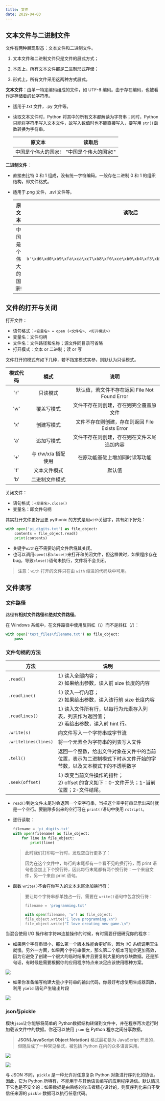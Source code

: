 ```yaml
---
title: 文件
date: 2019-04-03
---
```


## 文本文件与二进制文件

文件有两种展现形态：文本文件和二进制文件。

1. 文本文件和二进制文件只是文件的展式方式；

2. 本质上，所有文本文件都是二进制形式存储；

3. 形式上，所有文件采用这两种方式展式。

**文本文件**：由单一特定编码组成的文件，如 UTF-8 编码。由于存在编码，也被看作是存储着的长字符串。

-   适用于.txt 文件，.py 文件等。

-   读取文本文件时，Python 将其中的所有文本都解读为字符串；同时，Python 只能将字符串写入文本文件，故写入数值时也不能直接写入，要写用 `str()`函数转换为字符串。

    |       原文本        |        读取后         |
    | :-----------------: | :-------------------: |
    | 中国是个伟大的国家! | "中国是个伟大的国家!" |

**二进制文件**：

-   直接由比特 0 和 1 组成，没有统一字符编码。一般存在二进制 0 和 1 的组织结构，即文件格式。

-   适用于.png 文件，.avi 文件等。

    |       原文本        |                            读取后                            |
    | :-----------------: | :----------------------------------------------------------: |
    | 中国是个伟大的国家! | `b'\xd6\xd0\xb9\xfa\xca\xc7\xb8\xf6\xce\xb0\xb4\xf3\xb5\xc4\xb9\xfa\xbc\xd2\xa3\xa1'` |

## 文件的打开与关闭

打开文件：

-   语句格式：`<变量名> = open (<文件名>, <打开模式>)`
-   变量名：文件句柄
-   文件名：文件路径和名称；源文件同目录可省略
-   打开模式：文本 or 二进制；读 or 写

文件打开的模式有如下几种，若不指定模式实参，则默认为只读模式。

| 模式代码 |        模式         |                      说明                      |
| :------: | :-----------------: | :--------------------------------------------: |
|   'r'    |      只读模式       | 默认值，若文件不存在返回 File Not Found Error  |
|   'w'    |     覆盖写模式      |     文件不存在则创建，存在则完全覆盖原文件     |
|   'x'    |     创建写模式      | 文件不存在则创建，存在则返回 File Exists Error |
|   'a'    |     追加写模式      |   文件不存在则创建，存在则在文件末尾追加内容   |
|   '+'    | 与 r/w/x/a 搭配使用 |         在原功能基础上增加同时读写功能         |
|   't'    |    文本文件模式     |                     默认值                     |
|   'b'    |   二进制文件模式    |                                                |

关闭文件：

-   语句格式：`<变量名>.close()`
-   变量名：即文件句柄

其实打开文件更好且更 pythonic 的方式是用`with`关键字，其有如下好处：

```python
with open('pi_digits.txt') as file_object:
    contents = file_object.read()
    print(contents)
```

-   关键字`with`在不需要访问文件后将其关闭。
-   也可以调用`open()`和`close()`来打开和关闭文件，但这样做时，如果程序存在 bug，导致`close()`语句未执行，文件将不会关闭。

> 注意：`with` 打开的文件只在由 `with` 缩进的代码块中可用。

## 文件读写

### 文件路径

路径有**相对文件路径**和**绝对文件路径**。

在 Windows 系统中，在文件路径中使用反斜杠（\）而不是斜杠（/）：

```python
with open('text_files\filename.txt') as file_object:
    pass
```

### 文件句柄的方法

| 方法                 | 说明                                                         |
| -------------------- | ------------------------------------------------------------ |
| `.read()`            | 1) 读入全部内容；<br />2) 如果给出参数，读入前 size 长度的内容 |
| `.readline()`        | 1) 读入一行内容；<br />2) 如果给出参数，读入该行前 size 长度内容 |
| `.readlines()`       | 1) 读入文件所有行，以每行为元素存入列表，列表作为返回值；<br />2) 若给出参数，读入前 hint 行。 |
| `.write(s)`          | 向文件写入一个字符串或字节流                                 |
| `.writelines(lines)` | 将一个元素全为字符串的列表写入文件                           |
| `.tell()`            | 返回一个整数，给出文件对象在文件中的当前位置，表示为二进制模式下时从文件开始的字节数，以及文本模式下的不透明数字 |
| `.seek(offset)`      | 1) 改变当前文件操作的指针；<br />2) offset 的含义如下：0-文件开头；1-当前位置；2-文件结尾。 |

- `read()`到达文件末尾时会返回一个空字符串，当把这个空字符串显示出来时就是一个空行。要删除多出来的空行可在 `print()`语句中使用 `rstrip()`。

- 逐行读取：

    ```python
    filename = 'pi_digits.txt'
    with open(filename) as file_object:
        for line in file_object:
            print(line)
    ```

    > 此时我们打印每一行时，发现空白行更多了：
    >
    > 因为在这个文件中，每行的末尾都有一个看不见的换行符，而 print 语句也会加上下个换行符，因此每行末尾都有两个换行符：一个来自文件，另一个来自 print 语句。

- 函数 `write()`不会在你写入的文本末尾添加换行符：

    > 要让每个字符串都单独占一行，需要在 `write()`语句中包含换行符：
    >
    > ```python
    > filename = 'programming.txt'
    > 
    > with open(filename, 'w') as file_object:
    > file_object.write("I love programming.\n")
    > file_object.write("I love creating new game.\n")
    > ```


当混合使用 I/O 操作和字符串连接操作的时候，有时需要仔细研究你的程序：

-   如果两个字符串很小，那么第一个版本性能会更好些，因为 I/O 糸统调用天生就慢。另外一方面，如果两个字符串很大，那么第二个版本可能会更加高效，因为它避免了创建一个很大的临时结果并且要复制大量的内存块数据。还是那句话，有时候是需要根据你的应用程序特点来决足应该使用哪种方案。

![](https://figure-bed.chua-n.com/notebook/Python/75.png)

-   如果你准备编写构建大量小字符串的输出代码，你最好考虑使用生成器函数，利用 `yield` 语句产生输出片段

![](https://figure-bed.chua-n.com/notebook/Python/76.png)

### json与pickle

模块`json`让你能够将简单的 Python数据结构转储到文件中，并在程序再次运行时加载该文件中的数据。你还可以使用 `json` 在 Python 程序之间分享数据。

> **JSON(JavaScript Object Notation)** 格式最初是为 JavaScript 开发的，但随后成了一种常见格式，被包括 Python 在内的众多语言采用。

![](https://figure-bed.chua-n.com/notebook/Python/77.png)

![](https://figure-bed.chua-n.com/notebook/Python/78.png)

与 JSON 不同，`pickle` 是一种允许对任意复杂 Python 对象进行序列化的协议。因此，它为 Python 所特有，不能用于与其他语言编写的应用程序通信。默认情况下它也是不安全的：如果数据是由熟练的攻击者精心设计的，则反序列化来自不受信任来源的 `pickle` 数据可以执行任意代码。

